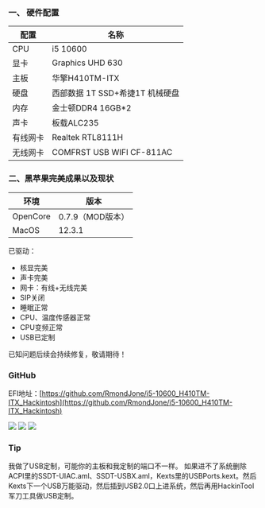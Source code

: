 ### 一、 硬件配置

配置|名称
--|--
CPU|i5 10600
显卡|Graphics UHD 630
主板|华擎H410TM-ITX
硬盘| 西部数据 1T SSD+希捷1T 机械硬盘
内存|金士顿DDR4 16GB*2
声卡|板载ALC235
有线网卡| Realtek RTL8111H
无线网卡| COMFRST USB WIFI CF-811AC

### 二、黑苹果完美成果以及现状

环境|版本
--|--
OpenCore|0.7.9（MOD版本）
MacOS |12.3.1

已驱动：

* 核显完美
* 声卡完美
* 网卡：有线+无线完美
* SIP关闭
* 睡眠正常
* CPU、温度传感器正常
* CPU变频正常
* USB已定制

已知问题后续会持续修复，敬请期待！

### GitHub
EFI地址：[https://github.com/RmondJone/i5-10600_H410TM-ITX_Hackintosh](https://github.com/RmondJone/i5-10600_H410TM-ITX_Hackintosh)

![](https://user-images.githubusercontent.com/10555850/113952978-5d488380-9849-11eb-8548-8aa2811df63b.jpg)
![](https://user-images.githubusercontent.com/10555850/113952981-5f124700-9849-11eb-9d8c-7727e7809ed4.jpg)
![](https://user-images.githubusercontent.com/10555850/114270863-394f9280-9a41-11eb-8a19-8285e5b1fd38.png)


### Tip

我做了USB定制，可能你的主板和我定制的端口不一样。 如果进不了系统删除ACPI里的SSDT-UIAC.aml、SSDT-USBX.aml，Kexts里的USBPorts.kext。然后Kexts下一个USB万能驱动，然后插到USB2.0口上进系统，然后再用HackinTool军刀工具做USB定制。
